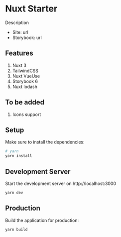 # Nuxt Starter

Description

- Site: url
- Storybook: url

## Features

1) Nuxt 3
2) TailwindCSS
3) Nuxt VueUse
4) Storybook 6
5) Nuxt lodash

## To be added

1) Icons support

## Setup

Make sure to install the dependencies:

```bash
# yarn
yarn install
```

## Development Server

Start the development server on http://localhost:3000

```bash
yarn dev
```

## Production

Build the application for production:

```bash
yarn build
```
